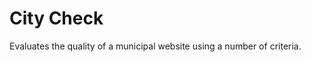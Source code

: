 City Check
==============

Evaluates the quality of a municipal website using a number of criteria.
